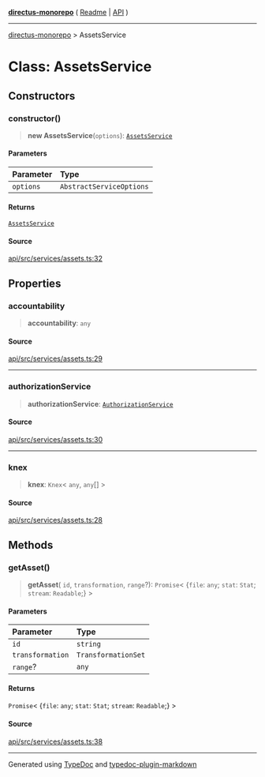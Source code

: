 [**directus-monorepo**](../README.md) ( [Readme](../README.md) \| [API](../API.md) )

---

[directus-monorepo](../API.md) > AssetsService

# Class: AssetsService

## Constructors

### constructor()

> **new AssetsService**(`options`): [`AssetsService`](class.AssetsService.md)

#### Parameters

| Parameter | Type                     |
| :-------- | :----------------------- |
| `options` | `AbstractServiceOptions` |

#### Returns

[`AssetsService`](class.AssetsService.md)

#### Source

[api/src/services/assets.ts:32](https://github.com/directus/directus/blob/67c008df3/api/src/services/assets.ts#L32)

## Properties

### accountability

> **accountability**: `any`

#### Source

[api/src/services/assets.ts:29](https://github.com/directus/directus/blob/67c008df3/api/src/services/assets.ts#L29)

---

### authorizationService

> **authorizationService**: [`AuthorizationService`](class.AuthorizationService.md)

#### Source

[api/src/services/assets.ts:30](https://github.com/directus/directus/blob/67c008df3/api/src/services/assets.ts#L30)

---

### knex

> **knex**: `Knex`\< `any`, `any`[] \>

#### Source

[api/src/services/assets.ts:28](https://github.com/directus/directus/blob/67c008df3/api/src/services/assets.ts#L28)

## Methods

### getAsset()

> **getAsset**( `id`, `transformation`, `range`?): `Promise`\< \{`file`: `any`; `stat`: `Stat`; `stream`: `Readable`;}
> \>

#### Parameters

| Parameter        | Type                |
| :--------------- | :------------------ |
| `id`             | `string`            |
| `transformation` | `TransformationSet` |
| `range`?         | `any`               |

#### Returns

`Promise`\< \{`file`: `any`; `stat`: `Stat`; `stream`: `Readable`;} \>

#### Source

[api/src/services/assets.ts:38](https://github.com/directus/directus/blob/67c008df3/api/src/services/assets.ts#L38)

---

Generated using [TypeDoc](https://typedoc.org/) and
[typedoc-plugin-markdown](https://www.npmjs.com/package/typedoc-plugin-markdown)
